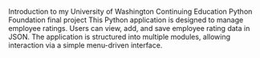 Introduction to my University of Washington Continuing Education Python Foundation final project
This Python application is designed to manage employee ratings. Users can view, add, and save employee rating data in JSON. The application is structured into multiple modules, allowing interaction via a simple menu-driven interface.

